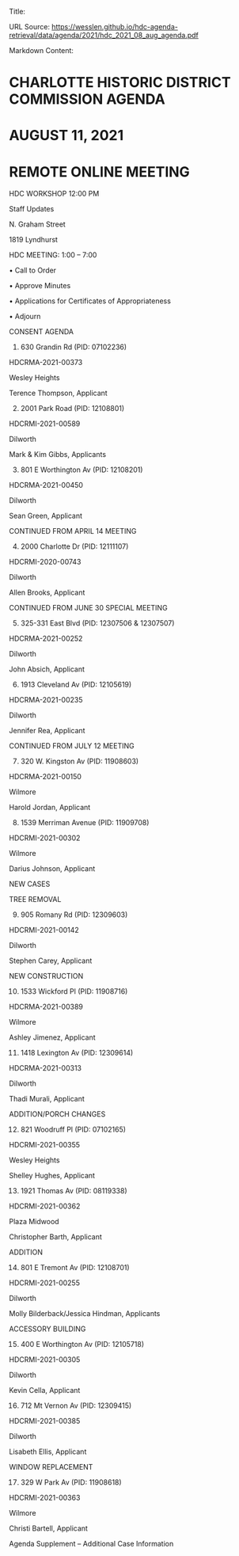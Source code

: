 Title: 

URL Source: https://wesslen.github.io/hdc-agenda-retrieval/data/agenda/2021/hdc_2021_08_aug_agenda.pdf

Markdown Content:
# CHARLOTTE HISTORIC DISTRICT COMMISSION AGENDA 

# AUGUST 11, 2021 

# REMOTE ONLINE MEETING 

HDC WORKSHOP 12:00 PM 

Staff Updates 

N. Graham Street 

1819 Lyndhurst 

HDC MEETING: 1:00 – 7:00 

• Call to Order 

• Approve Minutes 

• Applications for Certificates of Appropriateness 

• Adjourn 

CONSENT AGENDA 

1. 630 Grandin Rd (PID: 07102236) 

HDCRMA-2021-00373 

Wesley Heights 

Terence Thompson, Applicant 

2. 2001 Park Road (PID: 12108801) 

HDCRMI-2021-00589 

Dilworth 

Mark & Kim Gibbs, Applicants 

3. 801 E Worthington Av (PID: 12108201) 

HDCRMA-2021-00450 

Dilworth 

Sean Green, Applicant 

CONTINUED FROM APRIL 14 MEETING 

4. 2000 Charlotte Dr (PID: 12111107) 

HDCRMI-2020-00743 

Dilworth 

Allen Brooks, Applicant 

CONTINUED FROM JUNE 30 SPECIAL MEETING 

5. 325-331 East Blvd (PID: 12307506 & 12307507) 

HDCRMA-2021-00252 

Dilworth 

John Absich, Applicant 

6. 1913 Cleveland Av (PID: 12105619) 

HDCRMA-2021-00235 

Dilworth 

Jennifer Rea, Applicant 

CONTINUED FROM JULY 12 MEETING 

7. 320 W. Kingston Av (PID: 11908603) 

HDCRMA-2021-00150 

Wilmore 

Harold Jordan, Applicant 

8. 1539 Merriman Avenue (PID: 11909708) 

HDCRMI-2021-00302 

Wilmore 

Darius Johnson, Applicant 

NEW CASES 

TREE REMOVAL 

9. 905 Romany Rd (PID: 12309603) 

HDCRMI-2021-00142 

Dilworth 

Stephen Carey, Applicant 

NEW CONSTRUCTION 

10. 1533 Wickford Pl (PID: 11908716) 

HDCRMA-2021-00389 

Wilmore 

Ashley Jimenez, Applicant 

11. 1418 Lexington Av (PID: 12309614) 

HDCRMA-2021-00313 

Dilworth 

Thadi Murali, Applicant 

ADDITION/PORCH CHANGES 

12. 821 Woodruff Pl (PID: 07102165) 

HDCRMI-2021-00355 

Wesley Heights 

Shelley Hughes, Applicant 

13. 1921 Thomas Av (PID: 08119338) 

HDCRMI-2021-00362 

Plaza Midwood 

Christopher Barth, Applicant 

ADDITION 

14. 801 E Tremont Av (PID: 12108701) 

HDCRMI-2021-00255 

Dilworth 

Molly Bilderback/Jessica Hindman, Applicants 

ACCESSORY BUILDING 

15. 400 E Worthington Av (PID: 12105718) 

HDCRMI-2021-00305 

Dilworth 

Kevin Cella, Applicant 

16. 712 Mt Vernon Av (PID: 12309415) 

HDCRMI-2021-00385 

Dilworth 

Lisabeth Ellis, Applicant 

WINDOW REPLACEMENT 

17. 329 W Park Av (PID: 11908618) 

HDCRMI-2021-00363 

Wilmore 

Christi Bartell, Applicant 

Agenda Supplement – Additional Case Information
